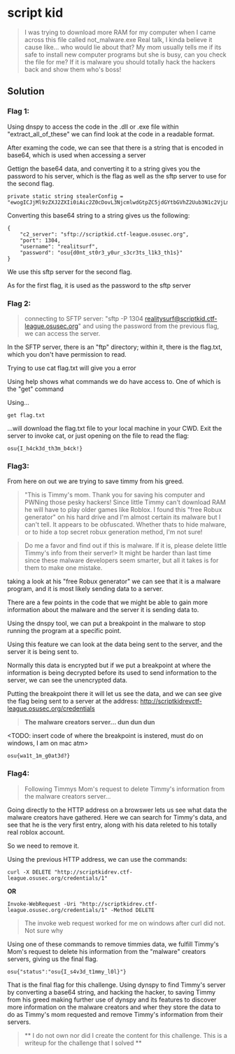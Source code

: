 # script kid
> I was trying to download more RAM for my computer when I came across this file called not_malware.exe
> Real talk, I kinda believe it cause like... who would lie about that?
> My mom usually tells me if its safe to install new computer programs but she is busy, can you check the file for me?
> If it is malware you should totally hack the hackers back and show them who's boss!
## Solution

### Flag 1:
Using dnspy to access the code in the .dll or .exe file within "extract_all_of_these" we can find look at the code in a readable format. 

After examing the code, we can see that there is a string that is encoded in base64, which is used when accessing a server 

Gettign the base64 data, and converting it to a string gives you the password to his server, which is the flag as well as the sftp server to use for the second flag.

```shell
private static string stealerConfig =
"ewogICJjMl9zZXJ2ZXIi0iAic2Z0cDovL3NjcmlwdGtpZC5jdGYtbGVhZ2Uub3N1c2VjLm9yZyIsCiAgInBvcnQiOiAxMzA0LAogICJ1c2VybmFtZSI6ICJyZWFsaXR5c3VyZiIsCiAgInBhc3N3b3JkIjogIm9zdXtkMG50X3N0MHIzX3kwdXJfczNjcjN0c19sMWszX3RoMXN9Igp9ICA=";
```

Converting this base64 string to a string gives us the following:
```shell
{
    "c2_server": "sftp://scriptkid.ctf-league.osusec.org",
    "port": 1304,
    "username": "realitsurf",
    "password": "osu{d0nt_st0r3_y0ur_s3cr3ts_l1k3_th1s}"
}
```
We use this sftp server for the second flag.

As for the first flag, it is used as the password to the sftp server

### Flag 2:
>connecting to SFTP server: "sftp -P 1304 realitysurf@scriptkid.ctf-league.osusec.org" and using the password from the previous flag, we can access the server.

In the SFTP server, there is an "ftp" directory; within it, there is the flag.txt, which you don't have permission to read.

Trying to use cat flag.txt will give you a error

Using help shows what commands we do have access to. One of which is the "get" command

Using...
```shell
get flag.txt
```

...will download the flag.txt file to your local machine in your CWD. Exit the server to invoke cat, or just opening on the file to read the flag:

```shell
osu{I_h4ck3d_th3m_b4ck!}
```

### Flag3: 
From here on out we are trying to save timmy from his greed.

>"This is Timmy's mom. Thank you for saving his computer and PWNing those pesky hackers!
>Since little Timmy can't download RAM he will have to play older games like Roblox.
>I found this "free Robux generator" on his hard drive and I'm almost certain its malware but I can't tell.
>It appears to be obfuscated. Whether thats to hide malware, or to hide a top secret robux generation method, I'm not sure!

>Do me a favor and find out if this is malware. If it is, please delete little Timmy's info from their server!>
>It might be harder than last time since these malware developers seem smarter, but all it takes is for them to make one mistake.

taking a look at his "free Robux generator" we can see that it is a malware program, and it is most likely sending data to a server.

There are a few points in the code that we might be able to gain more information about the malware and the server it is sending data to.

Using the dnspy tool, we can put a breakpoint in the malware to stop running the program at a specific point.

Using this feature we can look at the data being sent to the server, and the server it is being sent to.

Normally this data is encrypted but if we put a breakpoint at where the information is being decrypted before its used to send information to the server, we can see the unencrypted data.

Putting the breakpoint there it will let us see the data, and we can see give the flag being sent to a server at the address: http://scriptkidrevctf-league.osusec.org/credentials

>**The malware creators server... dun dun dun**

<TODO: insert code of where the breakpoint is instered, must do on windows, I am on mac atm>

```shell
osu{wa1t_1m_g0at3d?}
```

### Flag4: 
>Following Timmys Mom's request to delete Timmy's information from the malware creators server...

Going directly to the HTTP address on a browswer lets us see what data the malware creators have gathered.
Here we can search for Timmy's data, and see that he is the very first entry, along with his data releted to his totally real roblox account.

So we need to remove it.

Using the previous HTTP address, we can use the commands:

```shell
curl -X DELETE "http://scriptkidrev.ctf-league.osusec.org/credentials/1"
```

**OR**

```shell
Invoke-WebRequest -Uri "http://scriptkidrev.ctf-league.osusec.org/credentials/1" -Method DELETE
```
> The invoke web request worked for me on windows after curl did not. Not sure why

Using one of these commands to remove timmies data, we fulfill Timmy's Mom's request to delete his information from the "malware" creators servers, giving us the final flag. 

```shell
osu{"status":"osu{I_s4v3d_t1mmy_l0l}"}
```

That is the final flag for this challenge. Using dynspy to find Timmy's server by converting a base64 string, and hacking the hacker, to saving Timmy from his greed making further use of dynspy and its features to discover more information on the malware creators and wher they store the data to do as Timmy's mom requested and remove Timmy's information from their servers.


>** I do not own nor did I create the content for this challenge. This is a writeup for the challenge that I solved **
